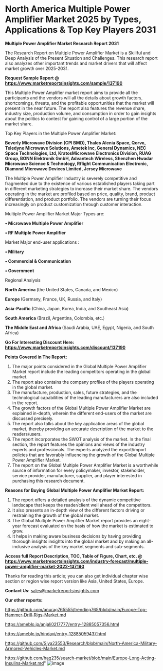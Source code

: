 # North America Multiple Power Amplifier Market 2025 by Types, Applications & Top Key Players 2031

<strong>Multiple Power Amplifier Market Research Report 2031</strong>

The Research Report on Multiple Power Amplifier Market is a Skillful and Deep Analysis of the Present Situation and Challenges. This research report also analyzes other important trends and market drivers that will affect market growth over 2025-2031.

<strong>Request Sample Report @ <a href=https://www.marketreportsinsights.com/sample/137190>https://www.marketreportsinsights.com/sample/137190</a></strong>

This Multiple Power Amplifier market report aims to provide all the participants and the vendors will all the details about growth factors, shortcomings, threats, and the profitable opportunities that the market will present in the near future. The report also features the revenue share, industry size, production volume, and consumption in order to gain insights about the politics to contest for gaining control of a large portion of the market share.

Top Key Players in the Multiple Power Amplifier Market:

<strong>Beverly Microwave Division (CPI BMD), Thales Alenia Space, Qorvo, Teledyne Microwave Solutions, Ametek Inc, General Dynamics, NEC Space Technologies, Ltd, KratosMicrowave Electronics Division, RUAG Group, BONN Elektronik GmbH, Advantech Wireless, Shenzhen Hwadar Microwave Science & Technology, Rflight Communication Electronic, Diamond Microwave Devices Limited, Jersey Microwave</strong>

The Multiple Power Amplifier Industry is severely competitive and fragmented due to the existence of various established players taking part in different marketing strategies to increase their market share. The vendors operating in the market are profiled based on price, quality, brand, product differentiation, and product portfolio. The vendors are turning their focus increasingly on product customization through customer interaction.

Multiple Power Amplifier Market Major Types are:

<strong>• Microwave Multiple Power Amplifier

• RF Multiple Power Amplifier</strong>

Market Major end-user applications :

<strong>• Military

• Commercial & Communication

• Government</strong>

Regional Analysis

</u><strong><b>North America</b></strong> (the United States, Canada, and Mexico)

<strong><b>Europe </b></strong>(Germany, France, UK, Russia, and Italy)

<strong><b>Asia-Pacific</b></strong> (China, Japan, Korea, India, and Southeast Asia)

<strong><b>South America</b></strong> (Brazil, Argentina, Colombia, etc.)

<strong><b>The Middle East and Africa</b></strong> (Saudi Arabia, UAE, Egypt, Nigeria, and South Africa)

<strong>Go For Interesting Discount Here: <a href=https://www.marketreportsinsights.com/discount/137190>https://www.marketreportsinsights.com/discount/137190</a></strong>

<strong>Points Covered in The Report:</strong>
<ol>
  <li>The major points considered in the Global Multiple Power Amplifier Market report include the leading competitors operating in the global market.</li>
  <li>The report also contains the company profiles of the players operating in the global market.</li>
  <li>The manufacture, production, sales, future strategies, and the technological capabilities of the leading manufacturers are also included in the report.</li>
  <li>The growth factors of the Global Multiple Power Amplifier Market are explained in-depth, wherein the different end-users of the market are discussed precisely.</li>
  <li>The report also talks about the key application areas of the global market, thereby providing an accurate description of the market to the readers/users.</li>
  <li>The report incorporates the SWOT analysis of the market. In the final section, the report features the opinions and views of the industry experts and professionals. The experts analyzed the export/import policies that are favorably influencing the growth of the Global Multiple Power Amplifier Market.</li>
  <li>The report on the Global Multiple Power Amplifier Market is a worthwhile source of information for every policymaker, investor, stakeholder, service provider, manufacturer, supplier, and player interested in purchasing this research document.</li>
</ol>
<strong>Reasons for Buying Global Multiple Power Amplifier Market Report:</strong>

<ol>
  <li>The report offers a detailed analysis of the dynamic competitive landscape that keeps the reader/client well ahead of the competitors.</li>
  <li>It also presents an in-depth view of the different factors driving or restraining the growth of the global market.</li>
  <li>The Global Multiple Power Amplifier Market report provides an eight-year forecast evaluated on the basis of how the market is estimated to grow.</li>
  <li>It helps in making aware business decisions by having providing thorough insights insights into the global market and by making an all-inclusive analysis of the key market segments and sub-segments.</li>
</ol>
<strong>Access full Report Description, TOC, Table of Figure, Chart, etc. @ <a href=https://www.marketreportsinsights.com/industry-forecast/multiple-power-amplifier-market-2022-137190>https://www.marketreportsinsights.com/industry-forecast/multiple-power-amplifier-market-2022-137190</a></strong>


Thanks for reading this article; you can also get individual chapter wise section or region wise report version like Asia, United States, Europe.

<strong>Contact Us:</strong>
sales@marketreportsinsights.com

<strong>Our other reports:</strong>

<a href=https://github.com/anurag765555/trending765/blob/main/Europe-Top-Hammer-Drill-Rigs-Market.md>https://github.com/anurag765555/trending765/blob/main/Europe-Top-Hammer-Drill-Rigs-Market.md</a>

<a href=https://ameblo.jp/anjali0217777/entry-12885057356.html>https://ameblo.jp/anjali0217777/entry-12885057356.html</a>

<a href=https://ameblo.jp/hindavi/entry-12885059437.html>https://ameblo.jp/hindavi/entry-12885059437.html</a>

<a href=https://github.com/Siya23553/Research/blob/main/North-America-Military-Armored-Vehicles-Market.md>https://github.com/Siya23553/Research/blob/main/North-America-Military-Armored-Vehicles-Market.md</a>

<a href=https://github.com/haq235/search-market/blob/main/Europe-Long-Acting-Insulins-Market.md>https://github.com/haq235/search-market/blob/main/Europe-Long-Acting-Insulins-Market.md</a>"
![image](https://github.com/user-attachments/assets/49f77f6e-11c5-4f5b-bc19-61bca668bb13)
